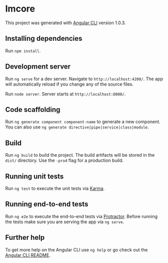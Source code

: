 # Imcore

This project was generated with [Angular CLI](https://github.com/angular/angular-cli) version 1.0.3.

## Installing dependencies

Run `npm install`.

## Development server

Run `ng serve` for a dev server. Navigate to `http://localhost:4200/`. The app will automatically reload if you change any of the source files.

Run `node server`. Server starts at `http://localhost:8080/`. 

## Code scaffolding

Run `ng generate component component-name` to generate a new component. You can also use `ng generate directive|pipe|service|class|module`.

## Build

Run `ng build` to build the project. The build artifacts will be stored in the `dist/` directory. Use the `-prod` flag for a production build.

## Running unit tests

Run `ng test` to execute the unit tests via [Karma](https://karma-runner.github.io).

## Running end-to-end tests

Run `ng e2e` to execute the end-to-end tests via [Protractor](http://www.protractortest.org/).
Before running the tests make sure you are serving the app via `ng serve`.

## Further help

To get more help on the Angular CLI use `ng help` or go check out the [Angular CLI README](https://github.com/angular/angular-cli/blob/master/README.md).
